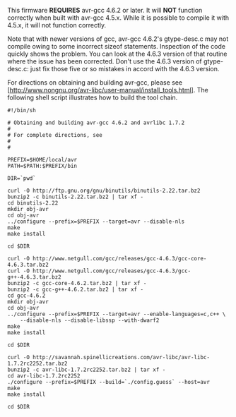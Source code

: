 This firmware **REQUIRES** avr-gcc 4.6.2 or later.  It will **NOT** function correctly when built with avr-gcc 4.5.x.  While it is possible to compile it with 4.5.x, it will not function correctly.

Note that with newer versions of gcc, avr-gcc 4.6.2's gtype-desc.c may not compile owing to some incorrect sizeof statements.  Inspection of the code quickly shows the problem.  You can look at the 4.6.3 version of that routine where the issue has been corrected.  Don't use the 4.6.3 version of gtype-desc.c: just fix those five or so mistakes in accord with the 4.6.3 version.

For directions on obtaining and building avr-gcc, please see [http://www.nongnu.org/avr-libc/user-manual/install_tools.html]. The following shell script illustrates how to build the tool chain.

    #!/bin/sh

    # Obtaining and building avr-gcc 4.6.2 and avrlibc 1.7.2
    #
    # For complete directions, see
    #
    #    

    PREFIX=$HOME/local/avr
    PATH=$PATH:$PREFIX/bin

    DIR=`pwd`

    curl -O http://ftp.gnu.org/gnu/binutils/binutils-2.22.tar.bz2
    bunzip2 -c binutils-2.22.tar.bz2 | tar xf -
    cd binutils-2.22
    mkdir obj-avr
    cd obj-avr
    ../configure --prefix=$PREFIX --target=avr --disable-nls
    make
    make install

    cd $DIR

    curl -O http://www.netgull.com/gcc/releases/gcc-4.6.3/gcc-core-4.6.3.tar.bz2
    curl -O http://www.netgull.com/gcc/releases/gcc-4.6.3/gcc-g++-4.6.3.tar.bz2
    bunzip2 -c gcc-core-4.6.2.tar.bz2 | tar xf -
    bunzip2 -c gcc-g++-4.6.2.tar.bz2 | tar xf -
    cd gcc-4.6.2
    mkdir obj-avr
    cd obj-avr
    ../configure --prefix=$PREFIX --target=avr --enable-languages=c,c++ \
        --disable-nls --disable-libssp --with-dwarf2
    make
    make install

    cd $DIR

    curl -O http://savannah.spinellicreations.com/avr-libc/avr-libc-1.7.2rc2252.tar.bz2
    bunzip2 -c avr-libc-1.7.2rc2252.tar.bz2 | tar xf -
    cd avr-libc-1.7.2rc2252
    ./configure --prefix=$PREFIX --build=`./config.guess` --host=avr
    make
    make install
 
    cd $DIR
